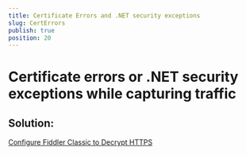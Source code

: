 ```yaml
---
title: Certificate Errors and .NET security exceptions
slug: CertErrors
publish: true
position: 20
---
```


# Certificate errors or .NET security exceptions while capturing traffic

Solution: 
---------

[Configure Fiddler Classic to Decrypt HTTPS][1]

[1]: ../Configure-Fiddler/Tasks/DecryptHTTPS

